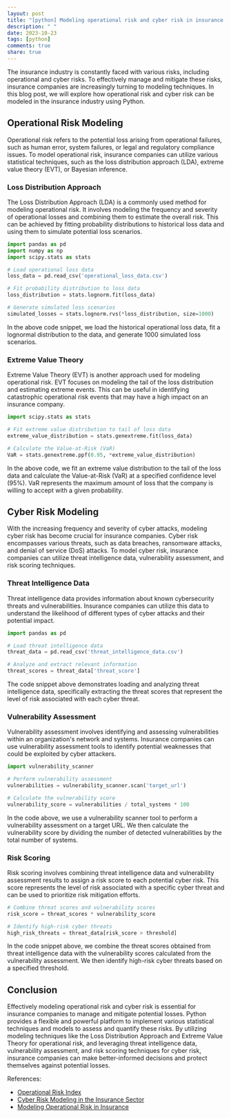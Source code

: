 ```yaml
---
layout: post
title: "[python] Modeling operational risk and cyber risk in insurance industry"
description: " "
date: 2023-10-23
tags: [python]
comments: true
share: true
---
```


The insurance industry is constantly faced with various risks, including operational and cyber risks. To effectively manage and mitigate these risks, insurance companies are increasingly turning to modeling techniques. In this blog post, we will explore how operational risk and cyber risk can be modeled in the insurance industry using Python.

## Operational Risk Modeling

Operational risk refers to the potential loss arising from operational failures, such as human error, system failures, or legal and regulatory compliance issues. To model operational risk, insurance companies can utilize various statistical techniques, such as the loss distribution approach (LDA), extreme value theory (EVT), or Bayesian inference.

### Loss Distribution Approach

The Loss Distribution Approach (LDA) is a commonly used method for modeling operational risk. It involves modeling the frequency and severity of operational losses and combining them to estimate the overall risk. This can be achieved by fitting probability distributions to historical loss data and using them to simulate potential loss scenarios.

```python
import pandas as pd
import numpy as np
import scipy.stats as stats

# Load operational loss data
loss_data = pd.read_csv('operational_loss_data.csv')

# Fit probability distribution to loss data
loss_distribution = stats.lognorm.fit(loss_data)

# Generate simulated loss scenarios
simulated_losses = stats.lognorm.rvs(*loss_distribution, size=1000)
```

In the above code snippet, we load the historical operational loss data, fit a lognormal distribution to the data, and generate 1000 simulated loss scenarios.

### Extreme Value Theory

Extreme Value Theory (EVT) is another approach used for modeling operational risk. EVT focuses on modeling the tail of the loss distribution and estimating extreme events. This can be useful in identifying catastrophic operational risk events that may have a high impact on an insurance company.

```python
import scipy.stats as stats

# Fit extreme value distribution to tail of loss data
extreme_value_distribution = stats.genextreme.fit(loss_data)

# Calculate the Value-at-Risk (VaR)
VaR = stats.genextreme.ppf(0.95, *extreme_value_distribution)
```

In the above code, we fit an extreme value distribution to the tail of the loss data and calculate the Value-at-Risk (VaR) at a specified confidence level (95%). VaR represents the maximum amount of loss that the company is willing to accept with a given probability.

## Cyber Risk Modeling

With the increasing frequency and severity of cyber attacks, modeling cyber risk has become crucial for insurance companies. Cyber risk encompasses various threats, such as data breaches, ransomware attacks, and denial of service (DoS) attacks. To model cyber risk, insurance companies can utilize threat intelligence data, vulnerability assessment, and risk scoring techniques.

### Threat Intelligence Data

Threat intelligence data provides information about known cybersecurity threats and vulnerabilities. Insurance companies can utilize this data to understand the likelihood of different types of cyber attacks and their potential impact.

```python
import pandas as pd

# Load threat intelligence data
threat_data = pd.read_csv('threat_intelligence_data.csv')

# Analyze and extract relevant information
threat_scores = threat_data['threat_score']
```

The code snippet above demonstrates loading and analyzing threat intelligence data, specifically extracting the threat scores that represent the level of risk associated with each cyber threat.

### Vulnerability Assessment

Vulnerability assessment involves identifying and assessing vulnerabilities within an organization's network and systems. Insurance companies can use vulnerability assessment tools to identify potential weaknesses that could be exploited by cyber attackers.

```python
import vulnerability_scanner

# Perform vulnerability assessment
vulnerabilities = vulnerability_scanner.scan('target_url')

# Calculate the vulnerability score
vulnerability_score = vulnerabilities / total_systems * 100
```

In the code above, we use a vulnerability scanner tool to perform a vulnerability assessment on a target URL. We then calculate the vulnerability score by dividing the number of detected vulnerabilities by the total number of systems.

### Risk Scoring

Risk scoring involves combining threat intelligence data and vulnerability assessment results to assign a risk score to each potential cyber risk. This score represents the level of risk associated with a specific cyber threat and can be used to prioritize risk mitigation efforts.

```python
# Combine threat scores and vulnerability scores
risk_score = threat_scores * vulnerability_score

# Identify high-risk cyber threats
high_risk_threats = threat_data[risk_score > threshold]
```

In the code snippet above, we combine the threat scores obtained from threat intelligence data with the vulnerability scores calculated from the vulnerability assessment. We then identify high-risk cyber threats based on a specified threshold.

## Conclusion

Effectively modeling operational risk and cyber risk is essential for insurance companies to manage and mitigate potential losses. Python provides a flexible and powerful platform to implement various statistical techniques and models to assess and quantify these risks. By utilizing modeling techniques like the Loss Distribution Approach and Extreme Value Theory for operational risk, and leveraging threat intelligence data, vulnerability assessment, and risk scoring techniques for cyber risk, insurance companies can make better-informed decisions and protect themselves against potential losses.

References:
- [Operational Risk Index](https://www.pwc.com/gx/en/financial-services/operational-risk/operational-risk-index.html)
- [Cyber Risk Modeling in the Insurance Sector](https://www.ijcasestudies.com/uploaded_pdf/ijcs/5c8087a614d3e8.25514697.pdf)
- [Modeling Operational Risk in Insurance](https://core.ac.uk/download/pdf/297336726.pdf)